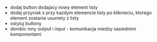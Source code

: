 - dodaj button dodajacy nowy element listy
- dodaj przycisk x przy kazdym elemencie listy po kliknieciu, ktorego
element zostanie usuniety z listy
- ostyluj buttony
- dorobic inny output i input - komunikacja miedzy sasiednimi komponentami